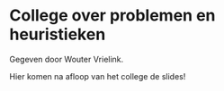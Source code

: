 # College over problemen en heuristieken

Gegeven door Wouter Vrielink.

Hier komen na afloop van het college de slides!

<!-- [De slides.](/course/lectures/20%20problemen/problems_slides.pdf) -->
